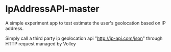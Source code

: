 # IpAddressAPI-master

A simple experiment app to test estimate the user's geolocation based on IP address.

Simply call a third party ip geolocation api "http://ip-api.com/json" through HTTP request managed by Volley
